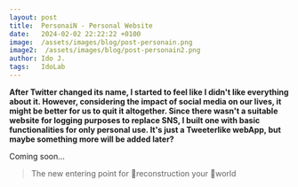 ```yaml
---
layout: post
title:  PersonaiN - Personal Website
date:   2024-02-02 22:22:22 +0100
image:  /assets/images/blog/post-personain.png
image2:  /assets/images/blog/post-personain2.png
author: Ido J.
tags:   IdoLab
---
```


**After Twitter changed its name, I started to feel like I didn't like everything about it. However, considering the impact of social media on our lives, it might be better for us to quit it altogether. Since there wasn't a suitable website for logging purposes to replace SNS, I built one with basic functionalities for only personal use. It's just a Tweeterlike webApp, but maybe something more will be added later?**
 
Coming soon... 

> The new entering point for reconstruction your world

